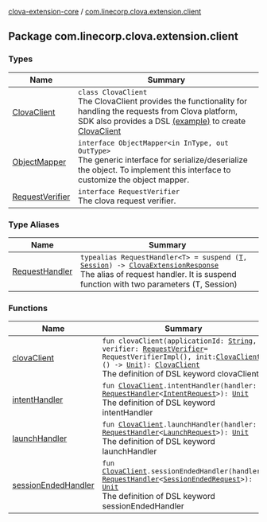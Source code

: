 [clova-extension-core](../index.md) / [com.linecorp.clova.extension.client](./index.md)

## Package com.linecorp.clova.extension.client

### Types

| Name | Summary |
|---|---|
| [ClovaClient](-clova-client/index.md) | `class ClovaClient`<br>The ClovaClient provides the functionality for handling the requests from Clova platform, SDK also provides a DSL [(example)](clova-client.md) to create [ClovaClient](-clova-client/index.md) |
| [ObjectMapper](-object-mapper/index.md) | `interface ObjectMapper<in InType, out OutType>`<br>The generic interface for serialize/deserialize the object. To implement this interface to customize the object mapper. |
| [RequestVerifier](-request-verifier/index.md) | `interface RequestVerifier`<br>The clova request verifier. |

### Type Aliases

| Name | Summary |
|---|---|
| [RequestHandler](-request-handler.md) | `typealias RequestHandler<T> = suspend (`[`T`](-request-handler.md#T)`, `[`Session`](../com.linecorp.clova.extension.model.request/-session/index.md)`) -> `[`ClovaExtensionResponse`](../com.linecorp.clova.extension.model.response/-clova-extension-response/index.md)<br>The alias of request handler. It is suspend function with two parameters (T, Session) |

### Functions

| Name | Summary |
|---|---|
| [clovaClient](clova-client.md) | `fun clovaClient(applicationId: `[`String`](https://kotlinlang.org/api/latest/jvm/stdlib/kotlin/-string/index.html)`, verifier: `[`RequestVerifier`](-request-verifier/index.md)` = RequestVerifierImpl(), init: `[`ClovaClient`](-clova-client/index.md)`.() -> `[`Unit`](https://kotlinlang.org/api/latest/jvm/stdlib/kotlin/-unit/index.html)`): `[`ClovaClient`](-clova-client/index.md)<br>The definition of DSL keyword clovaClient. |
| [intentHandler](intent-handler.md) | `fun `[`ClovaClient`](-clova-client/index.md)`.intentHandler(handler: `[`RequestHandler`](-request-handler.md)`<`[`IntentRequest`](../com.linecorp.clova.extension.model.request/-intent-request/index.md)`>): `[`Unit`](https://kotlinlang.org/api/latest/jvm/stdlib/kotlin/-unit/index.html)<br>The definition of DSL keyword intentHandler |
| [launchHandler](launch-handler.md) | `fun `[`ClovaClient`](-clova-client/index.md)`.launchHandler(handler: `[`RequestHandler`](-request-handler.md)`<`[`LaunchRequest`](../com.linecorp.clova.extension.model.request/-launch-request/index.md)`>): `[`Unit`](https://kotlinlang.org/api/latest/jvm/stdlib/kotlin/-unit/index.html)<br>The definition of DSL keyword launchHandler |
| [sessionEndedHandler](session-ended-handler.md) | `fun `[`ClovaClient`](-clova-client/index.md)`.sessionEndedHandler(handler: `[`RequestHandler`](-request-handler.md)`<`[`SessionEndedRequest`](../com.linecorp.clova.extension.model.request/-session-ended-request/index.md)`>): `[`Unit`](https://kotlinlang.org/api/latest/jvm/stdlib/kotlin/-unit/index.html)<br>The definition of DSL keyword sessionEndedHandler |
